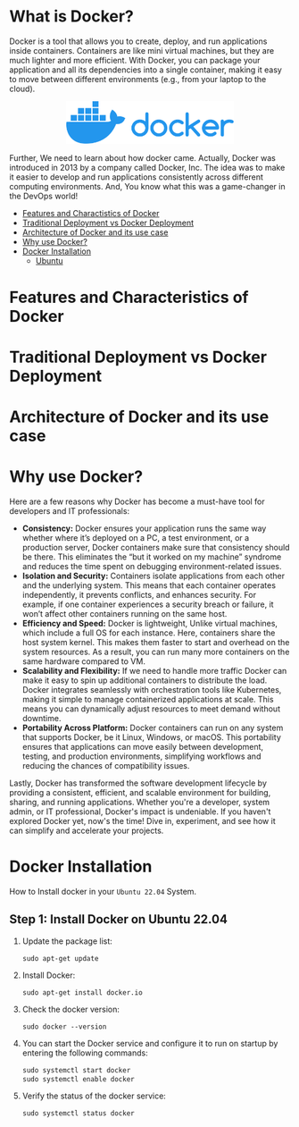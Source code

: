 # What is Docker?

Docker is a tool that allows you to create, deploy, and run applications inside containers. Containers are like mini virtual machines, but they are much lighter and more efficient. With Docker, you can package your application and all its dependencies into a single container, making it easy to move between different environments (e.g., from your laptop to the cloud).

<p align="center">
<img src="./Resources/docker-icon.png" alt="Docker Icon" width="300">
</p>

Further, We need to learn about how docker came. Actually, Docker was introduced in 2013 by a company called Docker, Inc. The idea was to make it easier to develop and run applications consistently across different computing environments. And, You know what this was a game-changer in the DevOps world!

- [Features and Charactistics of Docker](#Features-and-Characteristics-of-Docker)
- [Traditional Deployment vs Docker Deployment](#Traditional-Deployment-vs-Docker-Deployment)
- [Architecture of Docker and its use case](#Architecture-of-Docker-and-its-use-case)
- [Why use Docker?](#Why-use-Docker)
- [Docker Installation](#Docker-Installation)
  - [Ubuntu](#)

# Features and Characteristics of Docker

# Traditional Deployment vs Docker Deployment

# Architecture of Docker and its use case

# Why use Docker?

Here are a few reasons why Docker has become a must-have tool for developers and IT professionals:

* **Consistency:** Docker ensures your application runs the same way whether where it’s deployed on a PC, a test environment, or a production server, Docker containers make sure that consistency should be there. This eliminates the “but it worked on my machine” syndrome and reduces the time spent on debugging environment-related issues.
* **Isolation and Security:** Containers isolate applications from each other and the underlying system. This means that each container operates independently, it prevents conflicts, and enhances security. For example, if one container experiences a security breach or failure, it won’t affect other containers running on the same host.
* **Efficiency and Speed:** Docker is lightweight, Unlike virtual machines, which include a full OS for each instance. Here, containers share the host system kernel. This makes them faster to start and overhead on the system resources. As a result, you can run many more containers on the same hardware compared to VM.
* **Scalability and Flexibility:** If we need to handle more traffic Docker can make it easy to spin up additional containers to distribute the load. Docker integrates seamlessly with orchestration tools like Kubernetes, making it simple to manage containerized applications at scale. This means you can dynamically adjust resources to meet demand without downtime.
* **Portability Across Platform:** Docker containers can run on any system that supports Docker, be it Linux, Windows, or macOS. This portability ensures that applications can move easily between development, testing, and production environments, simplifying workflows and reducing the chances of compatibility issues.

Lastly, Docker has transformed the software development lifecycle by providing a consistent, efficient, and scalable environment for building, sharing, and running applications. Whether you're a developer, system admin, or IT professional, Docker's impact is undeniable.
If you haven't explored Docker yet, now's the time! Dive in, experiment, and see how it can simplify and accelerate your projects.

# Docker Installation
How to Install docker in your `Ubuntu 22.04` System.

## Step 1: Install Docker on Ubuntu 22.04

1. Update the package list:

   ```shell
   sudo apt-get update
   ```
2. Install Docker:

   ```shell
   sudo apt-get install docker.io
   ```
3. Check the docker version:

   ```shell
   sudo docker --version
   ```
   
4. You can start the Docker service and configure it to run on startup by entering the following commands:

   ```shell
   sudo systemctl start docker
   sudo systemctl enable docker
   ```
5. Verify the status of the docker service:

   ```shell
   sudo systemctl status docker
   ```